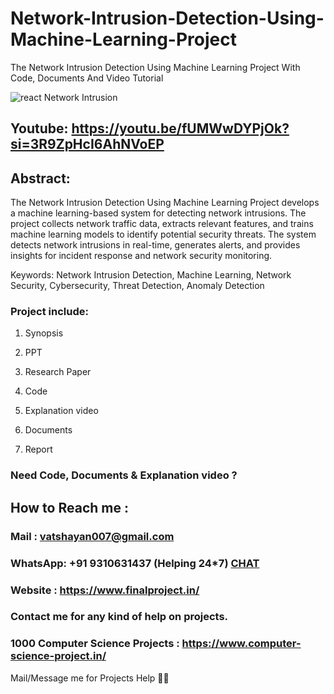 # Network-Intrusion-Detection-Using-Machine-Learning-Project
The Network Intrusion Detection Using Machine Learning Project With Code, Documents And Video Tutorial

![react Network Intrusion](https://github.com/user-attachments/assets/151fd200-77ef-4711-adb4-6d5db70f050f)

## Youtube: https://youtu.be/fUMWwDYPjOk?si=3R9ZpHcI6AhNVoEP

## Abstract: 
The Network Intrusion Detection Using Machine Learning Project develops a machine learning-based system for detecting network intrusions. The project collects network traffic data, extracts relevant features, and trains machine learning models to identify potential security threats. The system detects network intrusions in real-time, generates alerts, and provides insights for incident response and network security monitoring.

Keywords: Network Intrusion Detection, Machine Learning, Network Security, Cybersecurity, Threat Detection, Anomaly Detection

### Project include: 

1. Synopsis

2. PPT

3. Research Paper


4. Code

5. Explanation video

6. Documents

7. Report


### Need Code, Documents & Explanation video ? 

## How to Reach me :

### Mail : vatshayan007@gmail.com 

### WhatsApp: +91 9310631437 (Helping 24*7) **[CHAT](https://wa.me/message/CHWN2AHCPMAZK1)** 

### Website : https://www.finalproject.in/

### Contact me for any kind of help on projects.
### 1000 Computer Science Projects : https://www.computer-science-project.in/


Mail/Message me for Projects Help 🙏🏻

